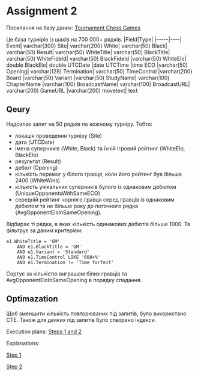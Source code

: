 # Assignment 2

Посилання на базу даних: [Tournament Chess Games](https://www.kaggle.com/datasets/lichess/tournament-chess-games/)

Це база турнірів із шахів на 700 000+ рядків.
|Field|Type|
|-----|----|
Event|	varchar(300)
Site|	varchar(200)
White|	varchar(50)
Black|	varchar(50)
Result|	varchar(50)
WhiteTitle|	varchar(50)
BlackTitle|	varchar(50)
WhiteFideId|	varchar(50)
BlackFideId	|varchar(50)
WhiteElo|	double
BlackElo|	double
UTCDate	|date
UTCTime	|time
ECO	|varchar(50)
Opening|	varchar(128)
Termination|	varchar(50)
TimeControl	|varchar(200)
Board	|varchar(50)
Variant	|varchar(50)
StudyName|	varchar(100)
ChapterName	|varchar(100)
BroadcastName|	varchar(100)
BroadcastURL|	varchar(200)
GameURL	|varchar(200)
movetext|	text

## Qeury
Надсилає запит на 50 рядків по кожному турніру. Тобто:
* локація проведення турніру (Site)
* дата (UTCDate)
* імена суперників (White, Black) та їхній ігровий рейтинг (WhiteElo, BlackElo)
* результат (Result)
* дебют (Opening)
* кількість перемог у білого гравця, коли його рейтинг був більше 2400 (WhiteWins)
* кількість унікальних суперників булого із однаковим дебютом (UniqueOpponentsWithSameECO)
* середній рейтинг чорного гравця серед гравців із однаковим дебютом та не більше року до поточного рядка (AvgOpponentEloInSameOpening).

Відбирає ті рядки, в яких кількість одинакових дебютів більше 1000. Та фільтрує за даним критерієм:
```
e1.WhiteTitle = 'GM'
    AND e1.BlackTitle = 'GM'
    AND e1.Variant = 'Standard'
    AND e1.TimeControl LIKE '600+%'
    AND e1.Termination != 'Time forfeit'
```

Сортує за кількістю виграшам білих гравців та AvgOpponentEloInSameOpening в порядку спадання.

## Optimazation
Щоб зменшити кількість повторюваних під запитів, було використано CTE. Також для деяких під запитів було створено індекси.

Execution plans:
[Steps 1 and 2](execution_plans/steps_1_2.md)

Explanations:

[Step 1](explanations/step1_explanation.txt)

[Step 2](explanations/step2_explanation.txt)
